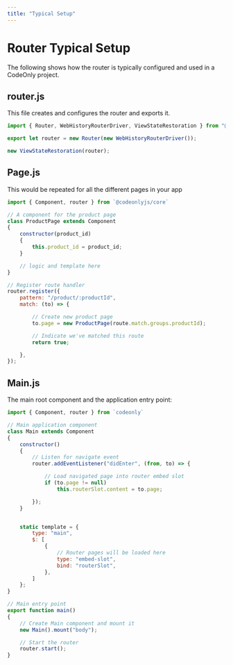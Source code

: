 ```yaml
---
title: "Typical Setup"
---
```

# Router Typical Setup

The following shows how the router is typically configured and used
in a CodeOnly project.

## router.js

This file creates and configures the router and exports it.

```js
import { Router, WebHistoryRouterDriver, ViewStateRestoration } from "@codeonlyjs/core";

export let router = new Router(new WebHistoryRouterDriver());

new ViewStateRestoration(router);
```

## Page.js

This would be repeated for all the different pages in your app

```js
import { Component, router } from `@codeonlyjs/core`

// A component for the product page
class ProductPage extends Component
{
    constructor(product_id)
    {
        this.product_id = product_id;
    }

    // logic and template here
}

// Register route handler
router.register({
    pattern: "/product/:productId",
    match: (to) => {

        // Create new product page
        to.page = new ProductPage(route.match.groups.productId);

        // Indicate we've matched this route
        return true;

    },
});

```


## Main.js

The main root component and the application entry point:

```js
import { Component, router } from `codeonly`

// Main application component
class Main extends Component
{
    constructor()
    {
        // Listen for navigate event
        router.addEventListener("didEnter", (from, to) => {

            // Load navigated page into router embed slot
            if (to.page != null)
                this.routerSlot.content = to.page;

        });
    }


    static template = {
        type: "main",
        $: [
            { 
                // Router pages will be loaded here
                type: "embed-slot", 
                bind: "routerSlot",
            },
        ]
    };
}

// Main entry point
export function main()
{
    // Create Main component and mount it
    new Main().mount("body");

    // Start the router
    router.start();
}

```

